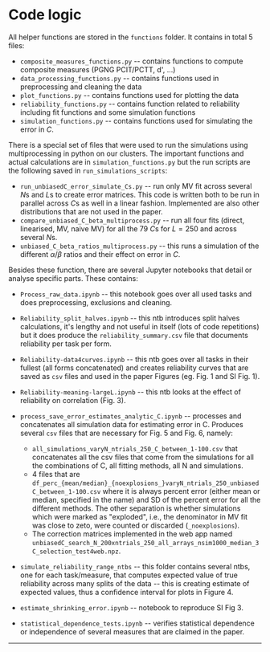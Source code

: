 <!-- #region -->
# Code logic
All helper functions are stored in the `functions` folder. It contains in total 5 files:
   * `composite_measures_functions.py` -- contains functions to compute composite measures (PGNG PCIT/PCTT, d', ...)
   * `data_processing_functions.py` -- contains functions used in preprocessing and cleaning the data
   * `plot_functions.py` -- contains functions used for plotting the data
   * `reliability_functions.py` -- contains function related to reliability including fit functions and some simulation functions
   * `simulation_functions.py` -- contains functions used for simulating the error in $C$.

There is a special set of files that were used to run the simulations using multiprocessing in python on our clusters. The important functions and actual calculations are in `simulation_functions.py` but the run scripts are the following saved in `run_simulations_scripts`:
* `run_unbiasedC_error_simulate_Cs.py` -- run only MV fit across several $N$s and $L$s to create error matrices. This code is written both to be run in parallel across $C$s as well in a linear fashion. Implemented are also other distributions that are not used in the paper.
* `compare_unbiased_C_beta_multiprocess.py` -- run all four fits (direct, linearised, MV, naive MV) for all the 79 $C$s for $L=250$ and across several $N$s.
* `unbiased_C_beta_ratios_multiprocess.py` -- this runs a simulation of the different $\alpha/\beta$ ratios and their effect on error in $C$.


Besides these function, there are several Jupyter notebooks that detail or analyse specific parts. These contains:
* `Process_raw_data.ipynb` -- this notebook goes over all used tasks and does preprocessing, exclusions and cleaning.
* `Reliability_split_halves.ipynb` -- this ntb introduces split halves calculations, it's lengthy and not useful in itself (lots of code repetitions) but it does produce the `reliability_summary.csv` file that documents reliability per task per form.
* `Reliability-data4curves.ipynb` -- this ntb goes over all tasks in their fullest (all forms concatenated) and creates reliability curves that are saved as `csv` files and used in the paper Figures (eg. Fig. 1 and SI Fig. 1).
* `Reliability-meaning-largeL.ipynb` -- this ntb looks at the effect of reliability on correlation (Fig. 3).
* `process_save_error_estimates_analytic_C.ipynb` -- processes and concatenates all simulation data for estimating error in C. Produces several `csv` files that are necessary for Fig. 5 and Fig. 6, namely:
    * `all_simulations_varyN_ntrials_250_C_between_1-100.csv` that concatenates all the csv files that come from the simulations for all the combinations of C, all fitting methods, all N and simulations.
    * 4 files that are `df_perc_{mean/median}_{noexplosions_}varyN_ntrials_250_unbiasedC_between_1-100.csv` where it is always percent error (either mean or median, specified in the name) and SD of the percent error for all the different methods. The other separation is whether simulations which were marked as "exploded", i.e., the denominator in MV fit was close to zeto, were counted or discarded (`_noexplosions`).
    * The correction matrices implemented in the web app named `unbiasedC_search_N_200xntrials_250_all_arrays_nsim1000_median_3C_selection_test4web.npz`.
* `simulate_reliability_range_ntbs` -- this folder contains several ntbs, one for each task/measure, that computes expected value of true reliability across many splits of the data -- this is creating estimate of expected values, thus a confidence interval for plots in Figure 4.

* `estimate_shrinking_error.ipynb` -- notebook to reproduce SI Fig 3.
* `statistical_dependence_tests.ipynb` -- verifies statistical dependence or independence of several measures that are claimed in the paper.
---
<!-- #endregion -->
